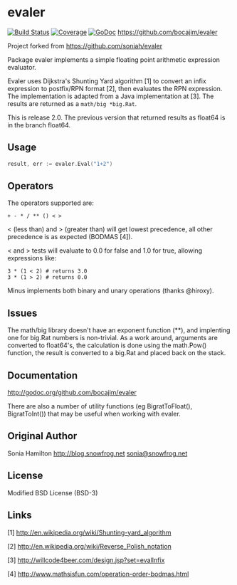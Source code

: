 evaler
======

[![Build Status](https://travis-ci.org/bocajim/evaler.svg?branch=master)](https://travis-ci.org/bocajim/evaler)
[![Coverage](http://gocover.io/_badge/github.com/bocajim/evaler)](http://gocover.io/github.com/bocajim/evaler)
[![GoDoc](https://godoc.org/github.com/bocajim/evaler?status.png)](http://godoc.org/github.com/bocajim/evaler)
https://github.com/bocajim/evaler

Project forked from https://github.com/soniah/evaler

Package evaler implements a simple floating point arithmetic expression evaluator.

Evaler uses Dijkstra's Shunting Yard algorithm [1] to convert an infix
expression to postfix/RPN format [2], then evaluates the RPN expression. The
implementation is adapted from a Java implementation at [3]. The results are
returned as a `math/big *big.Rat`.

This is release 2.0. The previous version that returned results as float64
is in the branch float64.

Usage
-----

```go
result, err := evaler.Eval("1+2")
```

Operators
---------

The operators supported are:

```+ - * / ** () < >```

< (less than) and > (greater than) will get lowest precedence, all
other precedence is as expected (BODMAS [4]).

< and > tests will evaluate to 0.0 for false and 1.0 for true, allowing
expressions like:

```
3 * (1 < 2) # returns 3.0
3 * (1 > 2) # returns 0.0
```

Minus implements both binary and unary operations (thanks @hiroxy).

Issues
------

The math/big library doesn't have an exponent function (**), and implenting one
for big.Rat numbers is non-trivial. As a work around, arguments are converted
to float64's, the calculation is done using the math.Pow() function, the
result is converted to a big.Rat and placed back on the stack.

Documentation
-------------

http://godoc.org/github.com/bocajim/evaler

There are also a number of utility functions (eg BigratToFloat(),
BigratToInt()) that may be useful when working with evaler.

Original Author
------
Sonia Hamilton
http://blog.snowfrog.net
sonia@snowfrog.net

License
-------
Modified BSD License (BSD-3)

Links
-----

[1] http://en.wikipedia.org/wiki/Shunting-yard_algorithm

[2] http://en.wikipedia.org/wiki/Reverse_Polish_notation

[3] http://willcode4beer.com/design.jsp?set=evalInfix

[4] http://www.mathsisfun.com/operation-order-bodmas.html

